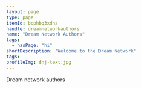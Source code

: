 ```yaml
---
layout: page
type: page
itemId: bcphbq3xdna
handle: dreamnetworkauthors
name: "Dream Network Authors"
tags:
  - hasPage: "hi"
shortDescription: "Welcome to the Dream Network"
tags:
profileImg: dnj-text.jpg
---
```


Dream network authors
